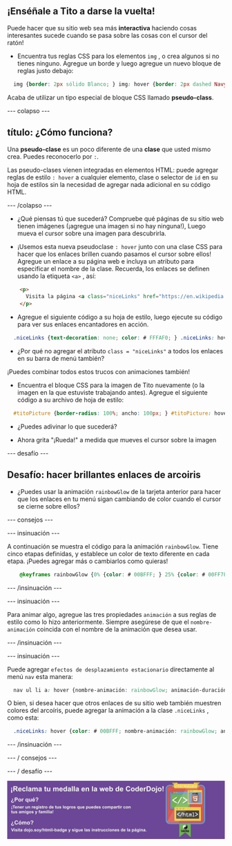 ## ¡Enséñale a Tito a darse la vuelta!

Puede hacer que su sitio web sea más **interactiva** haciendo cosas interesantes sucede cuando se pasa sobre las cosas con el cursor del ratón!

+ Encuentra tus reglas CSS para los elementos `img` , o crea algunos si no tienes ninguno. Agregue un borde y luego agregue un nuevo bloque de reglas justo debajo:

```css
  img {border: 2px sólido Blanco; } img: hover {border: 2px dashed Navy; }
```

Acaba de utilizar un tipo especial de bloque CSS llamado **pseudo-class**.

--- colapso ---

## título: ¿Cómo funciona?

Una **pseudo-clase** es un poco diferente de una **clase** que usted mismo crea. Puedes reconocerlo por `:`.

Las pseudo-clases vienen integradas en elementos HTML: puede agregar reglas de estilo `: hover` a cualquier elemento, clase o selector de `id` en su hoja de estilos sin la necesidad de agregar nada adicional en su código HTML.

--- /colapso ---

+ ¿Qué piensas tú que sucederá? Compruebe qué páginas de su sitio web tienen imágenes (¡agregue una imagen si no hay ninguna!), Luego mueva el cursor sobre una imagen para descubrirla.

+ ¡Usemos esta nueva pseudoclase `: hover` junto con una clase CSS para hacer que los enlaces brillen cuando pasamos el cursor sobre ellos! Agregue un enlace a su página web e incluya un atributo para especificar el nombre de la clase. Recuerda, los enlaces se definen usando la etiqueta `<a>` , así:

```html
    <p>
      Visita la página <a class="niceLinks" href="https://en.wikipedia.org/wiki/Ireland">Wikipedia</a> para aprender aún más sobre Irlanda!
    </p>
```

+ Agregue el siguiente código a su hoja de estilo, luego ejecute su código para ver sus enlaces encantadores en acción.

```css
  .niceLinks {text-decoration: none; color: # FFFAF0; } .niceLinks: hover {color: # 00FF7F; }
```

+ ¿Por qué no agregar el atributo `class = "niceLinks"` a todos los enlaces en su barra de menú también?

¡Puedes combinar todos estos trucos con animaciones también!

+ Encuentra el bloque CSS para la imagen de Tito nuevamente (o la imagen en la que estuviste trabajando antes). Agregue el siguiente código a su archivo de hoja de estilo:

```css
  #titoPicture {border-radius: 100%; ancho: 100px; } #titoPicture: hover {nombre-animación: rollOver; animación-duración: 1s; recuento de iteración-animación: 1; } @keyframes rollOver {0% {transform: rotate (0deg); } 100% {transform: rotate (-360deg); }}
```

+ ¿Puedes adivinar lo que sucederá?

+ Ahora grita "¡Rueda!" a medida que mueves el cursor sobre la imagen

--- desafío ---

## Desafío: hacer brillantes enlaces de arcoiris

+ ¿Puedes usar la animación `rainbowGlow` de la tarjeta anterior para hacer que los enlaces en tu menú sigan cambiando de color cuando el cursor se cierne sobre ellos?

--- consejos ---

--- insinuación ---

A continuación se muestra el código para la animación `rainbowGlow`. Tiene cinco etapas definidas, y establece un color de texto diferente en cada etapa. ¡Puedes agregar más o cambiarlos como quieras!

```css
    @keyframes rainbowGlow {0% {color: # 00BFFF; } 25% {color: # 00FF7F; } 50% {color: #eeeeaf; } 75% {color: #eeafee; } 100% {color: # 00BFFF; }}
```

--- /insinuación ---

--- insinuación ---

Para animar algo, agregue las tres propiedades `animación` a sus reglas de estilo como lo hizo anteriormente. Siempre asegúrese de que el `nombre-animación` coincida con el nombre de la animación que desea usar.

--- /insinuación ---

--- insinuación ---

Puede agregar `efectos de desplazamiento estacionario` directamente al menú `nav` esta manera:

```css
  nav ul li a: hover {nombre-animación: rainbowGlow; animación-duración: 1.5s; animation-iteration-count: infinite; }
```

O bien, si desea hacer que otros enlaces de su sitio web también muestren colores del arcoíris, puede agregar la animación a la clase `.niceLinks` , como esta:

```css
  .niceLinks: hover {color: # 00BFFF; nombre-animación: rainbowGlow; animación-duración: 1.5s; animation-iteration-count: infinite; }
```

--- /insinuación ---

--- / consejos ---

--- / desafío ---

![](images/badge-footer-image-html-intermed.png)